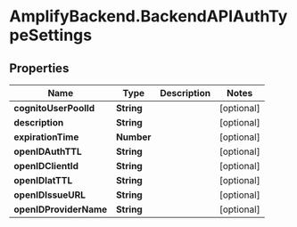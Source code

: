 # AmplifyBackend.BackendAPIAuthTypeSettings

## Properties

Name | Type | Description | Notes
------------ | ------------- | ------------- | -------------
**cognitoUserPoolId** | **String** |  | [optional] 
**description** | **String** |  | [optional] 
**expirationTime** | **Number** |  | [optional] 
**openIDAuthTTL** | **String** |  | [optional] 
**openIDClientId** | **String** |  | [optional] 
**openIDIatTTL** | **String** |  | [optional] 
**openIDIssueURL** | **String** |  | [optional] 
**openIDProviderName** | **String** |  | [optional] 


